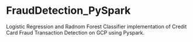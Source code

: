 # FraudDetection_PySpark
Logistic Regression and Radnom Forest Classifier implementation of Credit Card Fraud Transaction Detection on GCP using Pyspark. 
